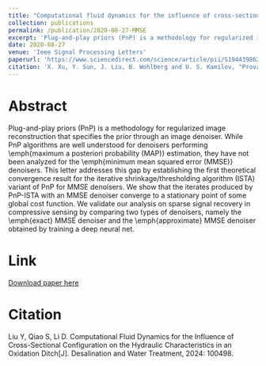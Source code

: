 ```yaml
---
title: "Computational fluid dynamics for the influence of cross-sectional configuration on the hydraulic characteristics in an oxidation ditch"
collection: publications
permalink: /publication/2020-08-27-MMSE
excerpt: 'Plug-and-play priors (PnP) is a methodology for regularized image reconstruction that specifies the prior through an image denoiser. While PnP algorithms are well understood for denoisers performing \emph{maximum a posteriori probability (MAP)} estimation, they have not been analyzed for the \emph{minimum mean squared error (MMSE)} denoisers. This letter addresses this gap by establishing the first theoretical convergence result for the iterative shrinkage/thresholding algorithm (ISTA) variant of PnP for MMSE denoisers. We show that the iterates produced by PnP-ISTA with an MMSE denoiser converge to a stationary point of some global cost function. We validate our analysis on sparse signal recovery in compressive sensing by comparing two types of denoisers, namely the \emph{exact} MMSE denoiser and the \emph{approximate} MMSE denoiser obtained by training a deep neural net.'
date: 2020-08-27
venue: 'Ieee Signal Processing Letters'
paperurl: 'https://www.sciencedirect.com/science/article/pii/S1944398624005320'
citation: 'X. Xu, Y. Sun, J. Liu, B. Wohlberg and U. S. Kamilov, "Provable Convergence of Plug-and-Play Priors With MMSE Denoisers," in IEEE Signal Processing Letters, vol. 27, pp. 1280-1284, 2020, doi: 10.1109/LSP.2020.3006390.'
---
```

# Abstract
Plug-and-play priors (PnP) is a methodology for regularized image reconstruction that specifies the prior through an image denoiser. While PnP algorithms are well understood for denoisers performing \emph{maximum a posteriori probability (MAP)} estimation, they have not been analyzed for the \emph{minimum mean squared error (MMSE)} denoisers. This letter addresses this gap by establishing the first theoretical convergence result for the iterative shrinkage/thresholding algorithm (ISTA) variant of PnP for MMSE denoisers. We show that the iterates produced by PnP-ISTA with an MMSE denoiser converge to a stationary point of some global cost function. We validate our analysis on sparse signal recovery in compressive sensing by comparing two types of denoisers, namely the \emph{exact} MMSE denoiser and the \emph{approximate} MMSE denoiser obtained by training a deep neural net.

# Link
[Download paper here]([https://ieeexplore.ieee.org/document/9130860](https://www.sciencedirect.com/science/article/pii/S1944398624005320))

# Citation
Liu Y, Qiao S, Li D. Computational Fluid Dynamics for the Influence of Cross-Sectional Configuration on the Hydraulic Characteristics in an Oxidation Ditch[J]. Desalination and Water Treatment, 2024: 100498.

